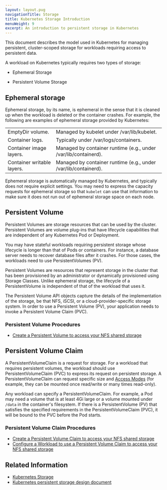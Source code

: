 ```yaml
---
layout: layout.pug
navigationTitle: Storage
title: Kubernetes Storage Introduction
menuWeight: 9
excerpt: An introduction to persistent storage in Kubernetes
---
```


This document describes the model used in Kubernetes for managing persistent, cluster-scoped storage for workloads requiring access to persistent data.

A workload on Kubernetes typically requires two types of storage:

-   Ephemeral Storage

-   Persistent Volume Storage

## Ephemeral storage

Ephemeral storage, by its name, is ephemeral in the sense that it is cleaned up when the workload is deleted or the container crashes. For example, the following are examples of ephemeral storage provided by Kubernetes:

<table>
  <tr>
   <td>EmptyDir volume.
   </td>
   <td>Managed by kubelet under /var/lib/kubelet.
   </td>
  </tr>
  <tr>
   <td>Container logs.
   </td>
   <td>Typically under /var/logs/containers.
   </td>
  </tr>
  <tr>
   <td>Container image layers.
   </td>
   <td>Managed by container runtime (e.g., under /var/lib/containerd).
   </td>
  </tr>
  <tr>
   <td>Container writable layers.
   </td>
   <td>Managed by container runtime (e.g., under /var/lib/containerd).
   </td>
  </tr>
</table>

Ephemeral storage is automatically managed by Kubernetes, and typically does not require explicit settings. You may need to express the capacity requests for ephemeral storage so that `kubelet` can use that information to make sure it does not run out of ephemeral storage space on each node.

## Persistent Volume

Persistent Volumes are storage resources that can be used by the cluster. Persistent Volumes are volume plug-ins that have lifecycle capabilities that are independent of any Kubernetes Pod or Deployment.

You may have stateful workloads requiring persistent storage whose lifecycle is longer than that of Pods or containers. For instance, a database server needs to recover database files after it crashes. For those cases, the workloads need to use PersistentVolumes (PV).

Persistent Volumes are resources that represent storage in the cluster that has been provisioned by an administrator or dynamically provisioned using Storage Classes. Unlike ephemeral storage, the lifecycle of a PersistentVolume is independent of that of the workload that uses it.

The Persistent Volume API objects capture the details of the implementation of the storage, be that NFS, iSCSI, or a cloud-provider-specific storage system.  In order to use a Persistent Volume (PV), your application needs to invoke a Persistent Volume Claim (PVC).

### Persistent Volume Procedures

- [Create a Persistent Volume to access your NFS shared storage](./create-pv)

## Persistent Volume Claim

A PersistentVolumeClaim is a request for storage. For a workload that requires persistent volumes, the workload should use PersistentVolumeClaim (PVC) to express its request on persistent storage. A PersistentVolumeClaim can request specific size and [Access Modes](https://v1-17.docs.kubernetes.io/docs/concepts/storage/persistent-volumes/#access-modes) (for example, they can be mounted once read/write or many times read-only).

Any workload can specify a PersistentVolumeClaim. For example, a Pod may need a volume that is at least 4Gi large or a volume mounted under `/data` in the container's filesystem. If there is a PersistentVolume (PV) that satisfies the specified requirements in the PersistentVolumeClaim (PVC), it will be bound to the PVC before the Pod starts.

### Persistent Volume Claim Procedures

- [Create a Persistent Volume Claim to access your NFS shared storage](./create-pvc)
- [Configure a Workload to use a Persistent Volume Claim to access your NFS shared storage](./bind-pvc)

## Related Information

- [Kubernetes Storage](https://kubernetes.io/docs/concepts/storage/)
- [Kubernetes persistent storage design document](https://github.com/kubernetes/community/blob/master/contributors/design-proposals/storage/persistent-storage.md)
